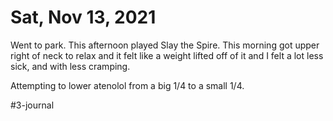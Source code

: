 # Sat, Nov 13, 2021
Went to park. This afternoon played Slay the Spire. This morning got upper right of neck to relax and it felt like a weight lifted off of it and I felt a lot less sick, and with less cramping. 

Attempting to lower atenolol from a big 1/4 to a small 1/4. 



#3-journal